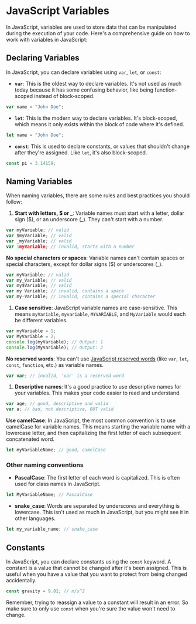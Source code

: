 # JavaScript Variables

In JavaScript, variables are used to store data that can be manipulated during the execution of your code. Here's a comprehensive guide on how to work with variables in JavaScript:

## Declaring Variables

In JavaScript, you can declare variables using `var`, `let`, or `const`:

- **`var`**: This is the oldest way to declare variables. It's not used as much today because it has some confusing behavior, like being function-scoped instead of block-scoped.

```javascript
var name = "John Doe";
```

- **`let`**: This is the modern way to declare variables. It's block-scoped, which means it only exists within the block of code where it's defined.

```javascript
let name = "John Doe";
```

- **`const`**: This is used to declare constants, or values that shouldn't change after they're assigned. Like `let`, it's also block-scoped.

```javascript
const pi = 3.14159;
```

## Naming Variables

When naming variables, there are some rules and best practices you should follow:

1. **Start with letters, $ or \_**: Variable names must start with a letter, dollar sign ($), or an underscore (\_). They can't start with a number.

```javascript
var myVariable; // valid
var $myVariable; // valid
var _myVariable; // valid
var 1myVariable; // invalid, starts with a number
```

**No special characters or spaces**: Variable names can't contain spaces or special characters, except for dollar signs ($) or underscores (\_).

```javascript
var myVariable; // valid
var my_Variable; // valid
var my$Variable; // valid
var my Variable; // invalid, contains a space
var my-Variable; // invalid, contains a special character
```

1. **Case sensitive**: JavaScript variable names are case-sensitive. This means `myVariable`, `myvariable`, `MYVARIABLE`, and `MyVariable` would each be different variables.

```javascript
var myVariable = 1;
var MyVariable = 2;
console.log(myVariable); // Output: 1
console.log(MyVariable); // Output: 2
```

**No reserved words**: You can't use [JavaScript reserved words](https://developer.mozilla.org/en-US/docs/Web/JavaScript/Reference/Lexical_grammar#keywords) (like `var`, `let`, `const`, `function`, etc.) as variable names.

```javascript
var var; // invalid, 'var' is a reserved word
```

1. **Descriptive names**: It's a good practice to use descriptive names for your variables. This makes your code easier to read and understand.

```javascript
var age; // good, descriptive and valid
var a; // bad, not descriptive, BUT valid
```

**Use camelCase**: In JavaScript, the most common convention is to use camelCase for variable names. This means starting the variable name with a lowercase letter, and then capitalizing the first letter of each subsequent concatenated word.

```javascript
let myVariableName; // good, camelCase
```

### Other naming conventions

- **PascalCase**: The first letter of each word is capitalized. This is often used for class names in JavaScript.

```javascript
let MyVariableName; // PascalCase
```

- **snake_case**: Words are separated by underscores and everything is lowercase. This isn't used as much in JavaScript, but you might see it in other languages.

```javascript
let my_variable_name; // snake_case
```

## Constants

In JavaScript, you can declare constants using the `const` keyword. A constant is a value that cannot be changed after it's been assigned. This is useful when you have a value that you want to protect from being changed accidentally.

```javascript
const gravity = 9.81; // m/s^2
```

Remember, trying to reassign a value to a constant will result in an error. So make sure to only use `const` when you're sure the value won't need to change.
